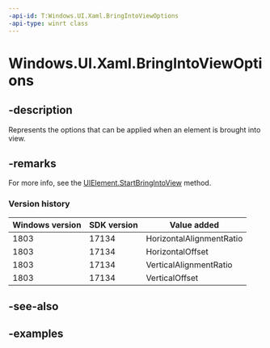 ```yaml
---
-api-id: T:Windows.UI.Xaml.BringIntoViewOptions
-api-type: winrt class
---
```


<!-- Class syntax.
public class BringIntoViewOptions 
-->

# Windows.UI.Xaml.BringIntoViewOptions

## -description
Represents the options that can be applied when an element is brought into view.



## -remarks
For more info, see the [UIElement.StartBringIntoView](uielement_startbringintoview_713992446.md) method.

### Version history

| Windows version | SDK version | Value added |
| -- | -- | -- |
| 1803 | 17134 | HorizontalAlignmentRatio |
| 1803 | 17134 | HorizontalOffset |
| 1803 | 17134 | VerticalAlignmentRatio |
| 1803 | 17134 | VerticalOffset |

## -see-also

## -examples

